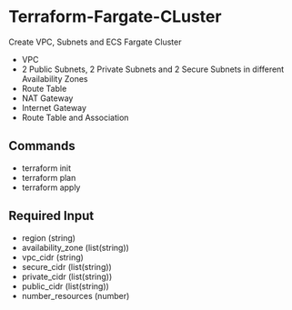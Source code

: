 # Terraform-Fargate-CLuster
Create VPC, Subnets and ECS Fargate Cluster

- VPC
- 2 Public Subnets, 2 Private Subnets and 2 Secure Subnets in different Availability Zones
- Route Table
- NAT Gateway
- Internet Gateway
- Route Table and Association

## Commands
 - terraform init
 - terraform plan
 - terraform apply


## Required Input
- region (string)
- availability_zone (list(string))
- vpc_cidr (string)
- secure_cidr (list(string))
- private_cidr (list(string))
- public_cidr (list(string))
- number_resources (number)